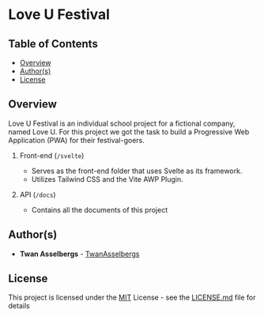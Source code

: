 # Love U Festival


## Table of Contents

  - [Overview](#overview)
  - [Author(s)](#authors)
  - [License](#license)


## Overview

Love U Festival is an individual school project for a fictional company, named Love U. For this project we got the task to build a Progressive Web Application (PWA) for their festival-goers.

1. Front-end (`/svelte`)

   - Serves as the front-end folder that uses Svelte as its framework.
   - Utilizes Tailwind CSS and the Vite AWP Plugin.

2. API (`/docs`)

   - Contains all the documents of this project


## Author(s)

- **Twan Asselbergs** - [TwanAsselbergs](https://github.com/TwanAsselbergs)


## License

This project is licensed under the [MIT](LICENSE.md)
License - see the [LICENSE.md](LICENSE.md) file for
details
